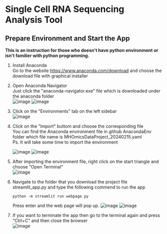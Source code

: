 # Single Cell RNA Sequencing Analysis Tool
## Prepare Environment and Start the App
**This is an instruction for those who doesn't have python environment or isn't familier with python programming.**
1. Install Anaconda<br>
   Go to the website https://www.anaconda.com/download and choose the download file with graphical installer<br>
2. Open Anaconda Navigator<br>
   Just click the "anaconda-navigator.exe" file which is downloaded under the anaconda folder<br>
   ![image](https://github.com/gjm826f8/Single-Cell-RNA-Sequencing/assets/26255126/87ef0cf0-0938-4583-bbe5-84e0751f086c)
   ![image](https://github.com/gjm826f8/Single-Cell-RNA-Sequencing/assets/26255126/8908abd6-5eb4-4778-9e6a-aa61c826b048)

3. Click on the "Environments" tab on the left sidebar<br>
   ![image](https://github.com/gjm826f8/Single-Cell-RNA-Sequencing/assets/26255126/bc29ae5c-f575-43e6-967e-d952570ea2cc)

4. Click on the "Import" buttom and choose the corresponding file<br>
   You can find the Anaconda environment file in github AnacondaEnv folder which file name is MHOmicsDataProject_20240215.yaml<br>
   Ps. It will take some time to import the environment
   
   ![image](https://github.com/gjm826f8/Single-Cell-RNA-Sequencing/assets/26255126/db26a013-34cb-4a09-a0e6-3b55129fcf69)
   ![image](https://github.com/gjm826f8/Single-Cell-RNA-Sequencing/assets/26255126/2580b5d6-7fa5-4ad7-8b65-da296f887c8c)

6. After importing the environment file, right click on the start triangle and choose "Open Terminal"<br>
   ![image](https://github.com/gjm826f8/Single-Cell-RNA-Sequencing/assets/26255126/f9d5fb88-fa44-48c9-bd06-8af2c1dd505b)

7. Navigate to the folder that you download the project file streamlit_app.py and type the following commend to run the app<br>
   ```Shell
   python -m streamlit run webpage.py
   ```
   Press enter and the web page will pop up.
   ![image](https://github.com/gjm826f8/Single-Cell-RNA-Sequencing/assets/26255126/725beb9d-921d-4d56-8ce9-a54e341cf524)
   ![image](https://github.com/gjm826f8/Single-Cell-RNA-Sequencing/assets/26255126/4dc063be-0db5-4dd7-bd1a-8b82ed934f4d)
8. If you want to terminate the app then go to the terminal again and press "Ctrl+C" and then close the browser<br>
  ![image](https://github.com/gjm826f8/Single-Cell-RNA-Sequencing/assets/26255126/d3b2aeab-2491-482f-b967-58302bcaa48f)

